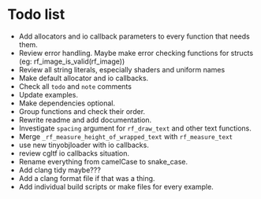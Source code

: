 # Todo list

- Add allocators and io callback parameters to every function that needs them.
- Review error handling. Maybe make error checking functions for structs (eg: rf_image_is_valid(rf_image))
- Review all string literals, especially shaders and uniform names
- Make default allocator and io callbacks.
- Check all `todo` and `note` comments 
- Update examples.
- Make dependencies optional.
- Group functions and check their order.
- Rewrite readme and add documentation.
- Investigate `spacing` argument for `rf_draw_text` and other text functions.
- Merge `_rf_measure_height_of_wrapped_text` with `rf_measure_text`
- use new tinyobjloader with io callbacks.
- review cgltf io callbacks situation.  
- Rename everything from camelCase to snake_case.
- Add clang tidy maybe???
- Add a clang format file if that was a thing.
- Add individual build scripts or make files for every example.
